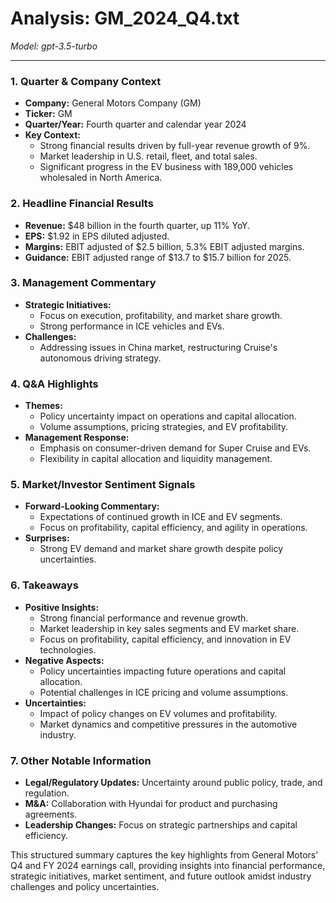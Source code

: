 # Analysis: GM_2024_Q4.txt

*Model: gpt-3.5-turbo*

---

### 1. Quarter & Company Context
- **Company:** General Motors Company (GM)
- **Ticker:** GM
- **Quarter/Year:** Fourth quarter and calendar year 2024
- **Key Context:** 
  - Strong financial results driven by full-year revenue growth of 9%.
  - Market leadership in U.S. retail, fleet, and total sales.
  - Significant progress in the EV business with 189,000 vehicles wholesaled in North America.

### 2. Headline Financial Results
- **Revenue:** $48 billion in the fourth quarter, up 11% YoY.
- **EPS:** $1.92 in EPS diluted adjusted.
- **Margins:** EBIT adjusted of $2.5 billion, 5.3% EBIT adjusted margins.
- **Guidance:** EBIT adjusted range of $13.7 to $15.7 billion for 2025.

### 3. Management Commentary
- **Strategic Initiatives:** 
  - Focus on execution, profitability, and market share growth.
  - Strong performance in ICE vehicles and EVs.
- **Challenges:** 
  - Addressing issues in China market, restructuring Cruise's autonomous driving strategy.

### 4. Q&A Highlights
- **Themes:** 
  - Policy uncertainty impact on operations and capital allocation.
  - Volume assumptions, pricing strategies, and EV profitability.
- **Management Response:** 
  - Emphasis on consumer-driven demand for Super Cruise and EVs.
  - Flexibility in capital allocation and liquidity management.

### 5. Market/Investor Sentiment Signals
- **Forward-Looking Commentary:** 
  - Expectations of continued growth in ICE and EV segments.
  - Focus on profitability, capital efficiency, and agility in operations.
- **Surprises:** 
  - Strong EV demand and market share growth despite policy uncertainties.

### 6. Takeaways
- **Positive Insights:**
  - Strong financial performance and revenue growth.
  - Market leadership in key sales segments and EV market share.
  - Focus on profitability, capital efficiency, and innovation in EV technologies.
- **Negative Aspects:**
  - Policy uncertainties impacting future operations and capital allocation.
  - Potential challenges in ICE pricing and volume assumptions.
- **Uncertainties:**
  - Impact of policy changes on EV volumes and profitability.
  - Market dynamics and competitive pressures in the automotive industry.

### 7. Other Notable Information
- **Legal/Regulatory Updates:** Uncertainty around public policy, trade, and regulation.
- **M&A:** Collaboration with Hyundai for product and purchasing agreements.
- **Leadership Changes:** Focus on strategic partnerships and capital efficiency.

This structured summary captures the key highlights from General Motors' Q4 and FY 2024 earnings call, providing insights into financial performance, strategic initiatives, market sentiment, and future outlook amidst industry challenges and policy uncertainties.